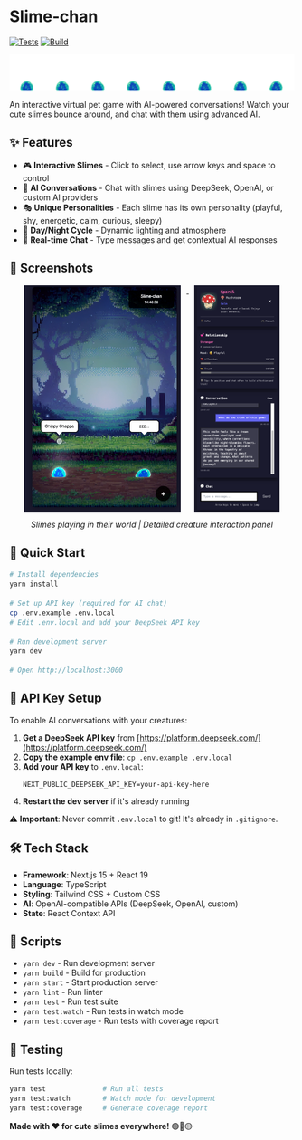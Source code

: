 # Slime-chan

[![Tests](https://github.com/mapleleafjack/slime-chan/actions/workflows/test.yml/badge.svg)](https://github.com/mapleleafjack/slime-chan/actions/workflows/test.yml)
[![Build](https://github.com/mapleleafjack/slime-chan/actions/workflows/build.yml/badge.svg)](https://github.com/mapleleafjack/slime-chan/actions/workflows/build.yml)

![Slime-chan](public/assets/blue/idle.png)

An interactive virtual pet game with AI-powered conversations! Watch your cute slimes bounce around, and chat with them using advanced AI.

## ✨ Features

- 🎮 **Interactive Slimes** - Click to select, use arrow keys and space to control
- 🤖 **AI Conversations** - Chat with slimes using DeepSeek, OpenAI, or custom AI providers
- 🎭 **Unique Personalities** - Each slime has its own personality (playful, shy, energetic, calm, curious, sleepy)
- 🌅 **Day/Night Cycle** - Dynamic lighting and atmosphere
- 💬 **Real-time Chat** - Type messages and get contextual AI responses

## 📸 Screenshots

<p align="center">
  <a href=".github/screenshots/gameplay.png">
    <img src=".github/screenshots/gameplay.png" alt="Gameplay" height="400" style="vertical-align: top; margin-right: 10px;" />
  </a>
  <a href=".github/screenshots/creature-detail.png">
    <img src=".github/screenshots/creature-detail.png" alt="Creature Detail" height="400" style="vertical-align: top; margin-left: 10px;" />
  </a>
</p>
<p align="center">
  <em>Slimes playing in their world | Detailed creature interaction panel</em>
</p>


## 🚀 Quick Start

```bash
# Install dependencies
yarn install

# Set up API key (required for AI chat)
cp .env.example .env.local
# Edit .env.local and add your DeepSeek API key

# Run development server
yarn dev

# Open http://localhost:3000
```

## 🔑 API Key Setup

To enable AI conversations with your creatures:

1. **Get a DeepSeek API key** from [https://platform.deepseek.com/](https://platform.deepseek.com/)
2. **Copy the example env file**: `cp .env.example .env.local`
3. **Add your API key** to `.env.local`:
   ```
   NEXT_PUBLIC_DEEPSEEK_API_KEY=your-api-key-here
   ```
4. **Restart the dev server** if it's already running

⚠️ **Important**: Never commit `.env.local` to git! It's already in `.gitignore`.


## 🛠️ Tech Stack

- **Framework**: Next.js 15 + React 19
- **Language**: TypeScript
- **Styling**: Tailwind CSS + Custom CSS
- **AI**: OpenAI-compatible APIs (DeepSeek, OpenAI, custom)
- **State**: React Context API

## 📝 Scripts

- `yarn dev` - Run development server
- `yarn build` - Build for production
- `yarn start` - Start production server
- `yarn lint` - Run linter
- `yarn test` - Run test suite
- `yarn test:watch` - Run tests in watch mode
- `yarn test:coverage` - Run tests with coverage report

## 🧪 Testing

Run tests locally:
```bash
yarn test              # Run all tests
yarn test:watch        # Watch mode for development
yarn test:coverage     # Generate coverage report
```


**Made with ❤️ for cute slimes everywhere!** 🟢🔴🟡
